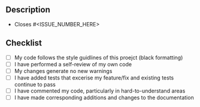 ## Description
<!--
    Please include a summary of the change and which issues it fixed.
    Please also include relevant motivation and context.
-->

- Closes #<ISSUE_NUMBER_HERE>

## Checklist
- [ ] My code follows the style guidlines of this proejct (black formatting)
- [ ] I have performed a self-review of my own code
- [ ] My changes generate no new warnings
- [ ] I have added tests that excerise my feature/fix and existing tests continue to pass
- [ ] I have commented my code, particularly in hard-to-understand areas
- [ ] I have made corresponding additions and changes to the documentation